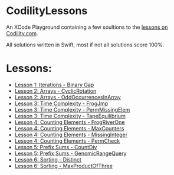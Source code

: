 # CodilityLessons

An XCode Playground containing a few soultions to the [lessons on Codility.com](https://app.codility.com/programmers/lessons/1-iterations/). 

All solutions written in Swift, most if not all solutions score 100%.

# Lessons: 

* [Lesson 1: Iterations - Binary Gap](./LessonsPlayground.playground/Pages/Lesson1_BinaryGap.xcplaygroundpage/Contents.swift)
* [Lesson 2: Arrays - CyclicRotation](./LessonsPlayground.playground/Pages/Lesson2_CyclicRotation.xcplaygroundpage/Contents.swift)
* [Lesson 2: Arrays - OddOccurrencesInArray](./LessonsPlayground.playground/Pages/Lesson2_OddOccurrencesInArray.xcplaygroundpage/Contents.swift)
* [Lesson 3: Time Complexity - FrogJmp](./LessonsPlayground.playground/Pages/Lesson3_FrogJmp.xcplaygroundpage/Contents.swift)
* [Lesson 3: Time Complexity - PermMissingElem](./LessonsPlayground.playground/Pages/Lesson3_PermMissingElem.xcplaygroundpage/Contents.swift)
* [Lesson 3: Time Complexity - TapeEquilibrium](./LessonsPlayground.playground/Pages/Lesson3_TapeEquilibrium.xcplaygroundpage/Contents.swift)
* [Lesson 4: Counting Elements - FrogRiverOne](./LessonsPlayground.playground/Pages/Lesson4_FrogRiverOne.xcplaygroundpage/Contents.swift)
* [Lesson 4: Counting Elements - MaxCounters](./LessonsPlayground.playground/Pages/Lesson4_MaxCounters.xcplaygroundpage/Contents.swift)
* [Lesson 4: Counting Elements - MissingInteger](./LessonsPlayground.playground/Pages/Lesson4_MissingInteger.xcplaygroundpage/Contents.swift)
* [Lesson 4: Counting Elements - PermCheck](./LessonsPlayground.playground/Pages/Lesson4_PermCheck.xcplaygroundpage/Contents.swift)
* [Lesson 5: Prefix Sums - CountDiv](./LessonsPlayground.playground/Pages/Lesson5_CountDiv.xcplaygroundpage/Contents.swift)
* [Lesson 5: Prefix Sums - GenomicRangeQuery](./LessonsPlayground.playground/Pages/Lesson5_GenomicRangeQuery.xcplaygroundpage/Contents.swift)
* [Lesson 6: Sorting - Distinct](./LessonsPlayground.playground/Pages/Lesson6_Distinct.xcplaygroundpage/Contents.swift)
* [Lesson 6: Sorting - MaxProductOfThree](./LessonsPlayground.playground/Pages/Lesson6_MaxProductOfThree.xcplaygroundpage/Contents.swift)
